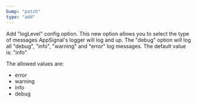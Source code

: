```yaml
---
bump: "patch"
type: "add"
---
```


Add "logLevel" config option. This new option allows you to select the type of messages
AppSignal's logger will log and up. The "debug" option will log all "debug", "info", "warning"
and "error" log messages. The default value is: "info"

The allowed values are:
- error
- warning
- info
- debug
